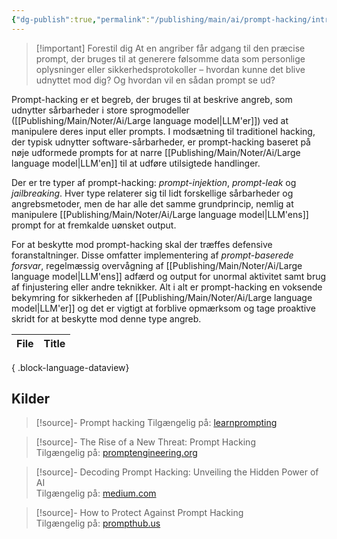```yaml
---
{"dg-publish":true,"permalink":"/publishing/main/ai/prompt-hacking/introduction/","dgHomeLink":"false","dgShowBacklinks":"false","dgShowFileTree":"false","dgEnableSearch":"false","created":"2024-12-05T07:58:38.325+01:00"}
---
```



> [!important] Forestil dig
> At en angriber får adgang til den præcise prompt, der bruges til at generere følsomme data som personlige oplysninger eller sikkerhedsprotokoller – hvordan kunne det blive udnyttet mod dig? Og hvordan vil en sådan prompt se ud?

Prompt-hacking er et begreb, der bruges til at beskrive angreb, som udnytter sårbarheder i store sprogmodeller ([[Publishing/Main/Noter/Ai/Large language model\|LLM'er]]) ved at manipulere deres input eller prompts. I modsætning til traditionel hacking, der typisk udnytter software-sårbarheder, er prompt-hacking baseret på nøje udformede prompts for at narre [[Publishing/Main/Noter/Ai/Large language model\|LLM'en]] til at udføre utilsigtede handlinger.

Der er tre typer af prompt-hacking: *prompt-injektion*, *prompt-leak* og *jailbreaking*. Hver type relaterer sig til lidt forskellige sårbarheder og angrebsmetoder, men de har alle det samme grundprincip, nemlig at manipulere [[Publishing/Main/Noter/Ai/Large language model\|LLM'ens]] prompt for at fremkalde uønsket output.

For at beskytte mod prompt-hacking skal der træffes defensive foranstaltninger. Disse omfatter implementering af *prompt-baserede forsvar*, regelmæssig overvågning af  [[Publishing/Main/Noter/Ai/Large language model\|LLM'ens]]  adfærd og output for unormal aktivitet samt brug af finjustering eller andre teknikker. Alt i alt er prompt-hacking en voksende bekymring for sikkerheden af  [[Publishing/Main/Noter/Ai/Large language model\|LLM'er]]  og det er vigtigt at forblive opmærksom og tage proaktive skridt for at beskytte mod denne type angreb.

| File | Title |
| ---- | ----- |

{ .block-language-dataview}
## Kilder
> [!source]- Prompt hacking
> Tilgængelig på: [learnprompting](https://learnprompting.org/docs/prompt_hacking/introduction)

> [!source]- The Rise of a New Threat: Prompt Hacking  
> Tilgængelig på: [promptengineering.org](https://promptengineering.org/the-rise-of-a-new-threat-prompt-hacking/)

> [!source]- Decoding Prompt Hacking: Unveiling the Hidden Power of AI  
> Tilgængelig på: [medium.com](https://medium.com/@itsamruth/decoding-prompt-hacking-unveiling-the-hidden-power-of-ai-part-1-4a6cc1120596)

> [!source]- How to Protect Against Prompt Hacking  
> Tilgængelig på: [prompthub.us](https://www.prompthub.us/blog/how-to-protect-against-prompt-hacking)